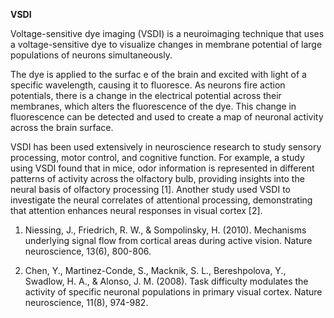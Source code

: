 
**VSDI**

Voltage-sensitive dye imaging (VSDI) is a neuroimaging technique that uses a voltage-sensitive dye to visualize changes in membrane potential of large populations of neurons simultaneously.

The dye is applied to the surfac
e of the brain and excited with light of a specific wavelength, causing it to fluoresce. As neurons fire action potentials, there is a change in the electrical potential across their membranes, which alters the fluorescence of the dye. This change in fluorescence can be detected and used to create a map of neuronal activity across the brain surface.

VSDI has been used extensively in neuroscience research to study sensory processing, motor control, and cognitive function. For example, a study using VSDI found that in mice, odor information is represented in different patterns of activity across the olfactory bulb, providing insights into the neural basis of olfactory processing [1]. Another study used VSDI to investigate the neural correlates of attentional processing, demonstrating that attention enhances neural responses in visual cortex [2].

1.  Niessing, J., Friedrich, R. W., & Sompolinsky, H. (2010). Mechanisms underlying signal flow from cortical areas during active vision. Nature neuroscience, 13(6), 800-806.
    
2.  Chen, Y., Martinez-Conde, S., Macknik, S. L., Bereshpolova, Y., Swadlow, H. A., & Alonso, J. M. (2008). Task difficulty modulates the activity of specific neuronal populations in primary visual cortex. Nature neuroscience, 11(8), 974-982.
